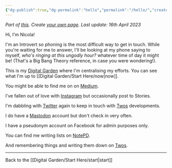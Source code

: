 ```yaml
---
{"dg-publish":true,"dg-permalink":"hello","permalink":"/hello/","created":"","updated":""}
---
```



*Part of [this](https://alastairjohnston.com/introducing-hello-pages/). Create [your own page](https://alastairjohnston.com/introducing-hello-pages/). Last update: 16th April 2023*

Hi, I'm Nicola!

I'm an Introvert so phoning is the most difficult way to get in touch. While you're waiting for me to answer, I'll be looking at my phone saying to myself, *who's ringing at this ungodly hour?* whatever time of day it might be! (That's a Big Bang Theory reference, in case you were wondering!). 

This is my [Digital Garden](https://www.nicolafisherwriter.co.uk/) where I'm centralising my efforts. You can see what I'm up to [[Digital Garden/Start Here/now\|now]].

You might be able to find me on on [Medium](https://medium.com/@notealoud).

I've fallen out of love with [Instagram](https://medium.com/@notealoud) but occasionally post to Stories.

I'm dabbling with [Twitter](https://twitter.com/notealoud) again to keep in touch with [Twos](https://www.TwosApp.com?code=nicola) developments.

I do have a [Mastodon](https://pkm.social/@nicola) account but don't check in very often.

I have a pseudonym account on Facebook for admin purposes only.

You can find me writing lists on [NotePD](https://notepd.com/profile/nicolafisher).

And remembering things and writing them down on [Twos](https://www.TwosApp.com/@Nicola).

---

Back to the [[Digital Garden/Start Here/start\|start]]
